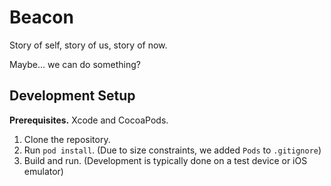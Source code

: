 # Beacon

Story of self, story of us, story of now.

Maybe... we can do something?

## Development Setup

**Prerequisites.** Xcode and CocoaPods.

1. Clone the repository.
2. Run `pod install`. (Due to size constraints, we added `Pods` to `.gitignore`)
3. Build and run. (Development is typically done on a test device or iOS emulator)
